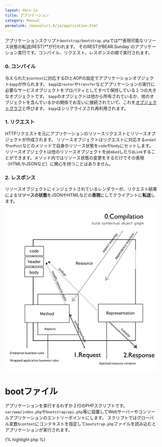 ```yaml
---
layout: docs-ja
title: アプリケーション
category: Manual
permalink: /manuals/1.0/ja/application.html
---
```



アプリケーションスクリプト`bootstrap/bootstrap.php`では**表現可能なリソース状態の転送(REST)**が行われます。
そのRESTがBEAR.Sunday`のアプリケーション実行です。コンパイル、リクエスト、レスポンスの順で実行されます。

### 0. コンパイル

与えられた`$context`に対応するDIとAOPの設定でアプリケーションオブジェクト`$app`が作られます。
`$app`は`router`や`transfer`などアプリケーションの実行に必要なサービスオブジェクトをプロパティとしてすべて保持している１つの大きなオブジェクトです。
`$app`のオブジェクトは他から所有されているか、他のオブジェクトを含んでいるかの関係でお互いに接続されていて、これを[オブジェクトグラフ](http://en.wikipedia.org/wiki/Object_graph)と呼びます。
`$app`はシリアライズされ再利用されます。

### 1. リクエスト

HTTPリクエストを元にアプリケーションのリソースリクエストとリソースオブジェクトが作成されます。
リソースオブジェクトはリクエストに対応する`onGet`や`onPost`などのメソッドで自身のリソース状態を`code`や`body`にセットします。
リソースオブジェクトは他のリソースオブジェクトを`@Embed`したり`@Link`することができます。メソッド内ではリソース状態の変更をするだけでその表現（HTMLやJSONなど）に関心を持つことはありません。

### 2. レスポンス

リソースオブジェクトにインジェクトされているレンダラーが、リクエスト結果による**リソースの状態**をJSONやHTMLなどの**表現**にしてクライアントに**転送**します。

 <img src="/images/screen/diagram.png" style="max-width: 100%;height: auto;"/>


# bootファイル

アプリケーションを実行するわずか２行のPHPスクリプトです。`var/www/index.php`や`bootstrap/api.php`等に設置してWebサーバーやコンソールアプリケーションのエントリーポイントにします。
スクリプトではグローバル変数`$context`にコンテキストを指定して`bootstrap.php`ファイルを読み込むとアプリケーションが実行されます。

{% highlight php %}
<?php
$context = 'prod-api-hal-app'
require 'pat/to/bootstrap.php';
{% endhighlight %}

コンテキストに応じてをbootファイルを選択します。

{% highlight bash %}
// fire php server
php -S 127.0.0.1:8080 var/www/index.php

// console access
php bootstrap/api.php get /user/1

// web access
php -S 127.0.0.1:8080 bootstrap/api.php
{% endhighlight %}

## アプリケーションコンテキスト

コンテキストに応じてアプリケーションオブジェクト`$app`の構成が変わり、振る舞いが変更されます。
例えばデフォルトの設定では`RouterInterface`に`WebRouter`が束縛されていますが、`Cli`では`RouterInterface`に`CliRouter`が束縛され(HTTPリクエストの代わりに)コンソールの入力値が入力値になります。

フレームワークが用意しているbuilt-inコンテキストとアプリケーションが作成するカスタムコンテキストがあります。

**built-inコンテキスト**

 * `api`  APIアプリケーション
 * `cli`  コンソールアプリケーション
 * `hal`  HALアプリケーション
 * `prod` プロダクション

 コンテキストは組み合わせて使う事ができます。

 * `app`は素のアプリケーションです。
 * `api`はデフォルトのリソースをpageリソースから**appリソース**に変更します。`page://self/`にマップされているWebのルートアクセス(`GET /`)は`app://self/`へのアクセスになります。
 * `cli-app`にするとコンソールアプリケーションになり、`prod-hal-api-app`だと[HAL](http://stateless.co/hal_specification.html)メディタイプを使ったプロダクション用のAPIアプリケーションになります。


 アプリケーションコンテキスト(cli, app..)はそれぞれのモジュールに対応します。例えば`cli`は`CliModule`に対応しており、コンソールアプリケーションのためのDIとAOPの束縛が行われます。

コンテキストの値はオブジェクトグラフの作成のみに使われます。コンテキストを参照してアプリケーションやライブラリがて振る舞いを変える事は推奨されません。その代わりに**インターフェイスのみに依存したコード**と**コンテキストによる依存の変更**で振る舞いを変えます。
